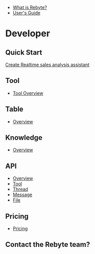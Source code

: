[//]: # (# Table of contents)

[//]: # (## One Minute Overview)
[//]: # (## User's Guide)

* [What is Rebyte?](README.md)
* [User's Guide](guide/Revia&Assistant.md)

[//]: # (* [User And Team]&#40;guide/teams/overview.md&#41;)

[//]: # (* [Use Team Assistant]&#40;guide/teams/use-assistant.md&#41;)

[//]: # (* [Build More Assistants]&#40;guide/teams/build-assistant.md&#41;)

[//]: # (* [Revia & Assistant]&#40;guide/Revia&Assistant.md&#41;)

# Developer

## Quick Start
[Create Realtime sales analysis assistant](guide/teams/realtime-sales-analysis.md)

## Tool


* [Tool Overview](overview/understanding-rebyte-architecture.md)

[//]: # (* [Iterative Development Process of A Tool]&#40;developers/iterative-development-process-of-an-agent.md&#41;)

[//]: # (* [Design Your Tool]&#40;developers/design-your-tool.md&#41;)

[//]: # (* [Reference Action Output]&#40;developers/reference-action-output.md&#41;)

[//]: # (* [Deploy Your Tool]&#40;developers/deploy-your-tool.md&#41;)

[//]: # (* [Actions]&#40;developers/design-your-agent&#41;)

[//]: # (  * [Input]&#40;developers/actions/input.md&#41;)

[//]: # (  * [Output]&#40;developers/actions/output.md&#41;)

[//]: # (  * [Model]&#40;developers/actions/model/README.md&#41;)

[//]: # (    * [Language Model Chat]&#40;developers/actions/model/language-model-chat.md&#41;)

[//]: # (    * [Language Model Completion]&#40;developers/actions/model/language-model-completion.md&#41;)

[//]: # (  * [Data]&#40;developers/actions/data/README.md&#41;)

[//]: # (    * [File Loader]&#40;developers/actions/data/file-loader.md&#41;)

[//]: # (    * [Dataset Loader]&#40;developers/actions/data/dataset-loader.md&#41;)

[//]: # (    * [Thread Messages Loader]&#40;developers/actions/data/thread-messages-loader.md&#41;)

[//]: # (  * [Code]&#40;developers/actions/code.md&#41;)

[//]: # (  * [Tools]&#40;developers/actions/tools/README.md&#41;)

[//]: # (    * [Call Tool]&#40;developers/actions/tools/call-tool.md&#41;)

[//]: # (    * [Google Search]&#40;developers/actions/tools/google-search.md&#41;)

[//]: # (    * [You.com Search]&#40;developers/actions/tools/you.com-search.md&#41;)

[//]: # (    * [Http Request Maker]&#40;developers/actions/tools/http-request-maker.md&#41;)

[//]: # (    * [Knowledge Search]&#40;developers/actions/tools/knowledge-search.md&#41;)

[//]: # (    * [Web Page Crawler]&#40;developers/actions/tools/web-page-crawler.md&#41;)

[//]: # (    * [Code Interpreter]&#40;developers/design-your-agent/actions/tools/code-interpreter.md&#41;)

[//]: # (    * [Advance Code Executor]&#40;developers/actions/tools/advance-code-executor.md&#41;)

[//]: # (    * [Dalle Image Generator]&#40;developers/actions/tools/dalle-image-generator.md&#41;)

[//]: # (    * [Stable Diffusion]&#40;developers/actions/tools/stable-diffusion.md&#41;)

[//]: # (    * [Thread Message Loader]&#40;developers/actions/tools/thread-message-loader.md&#41;)

[//]: # (    * [Text to Audio]&#40;developers/actions/tools/text-to-audio.md&#41;)

[//]: # (    * [Visualize Everything]&#40;developers/actions/tools/visualize-everything.md&#41;)

[//]: # (  * [Control Flow]&#40;developers/actions/control-flow/README.md&#41;)

[//]: # (    * [If-Else]&#40;developers/actions/control-flow/if-else.md&#41;)

[//]: # (    * [Loop-Until]&#40;developers/actions/control-flow/loop-until.md&#41;)

[//]: # (    * [Map-Reduce]&#40;developers/actions/control-flow/map-reduce.md&#41;)

[//]: # (    * [Early-Return]&#40;developers/actions/control-flow/early-return.md&#41;)

[//]: # (* [Test Your Tool]&#40;agents/test-your-agent/README.md&#41;)

[//]: # (  * [Overview]&#40;agents/test-your-agent/overview.md&#41;)

[//]: # (  * [Datasets]&#40;agents/test-your-agent/datasets.md&#41;)

[//]: # (  * [Playground]&#40;agents/test-your-agent/playground.md&#41;)

[//]: # (  * [Runs]&#40;agents/test-your-agent/runs.md&#41;)

[//]: # (* [Deploy Your Tool]&#40;agents/deploy-your-agent.md&#41;)

[//]: # (* [Tool API]&#40;assistant/api.md&#41;)

## Table

* [Overview](table/overview.md)

[//]: # (* [Quick Start]&#40;knowledge/quick-start.md&#41;)
[//]: # (* [Knowledge Types]&#40;knowledge/knowledge-types.md&#41;)

## Knowledge

* [Overview](knowledge/overview.md)

[//]: # (* [Quick Start]&#40;knowledge/quick-start.md&#41;)

[//]: # (* [Knowledge Types]&#40;knowledge/knowledge-types.md&#41;)


## API

* [Overview](assistant/overview.md)
* [Tool](assistant/api.md)
* [Thread](assistant/thread.md)
* [Message](assistant/message.md)
* [File](assistant/file.md)

## Pricing

* [Pricing](pricing/overview.md)

## Contact the Rebyte team?
